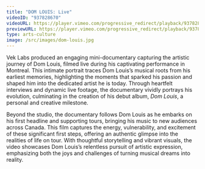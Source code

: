 ```yaml
---
title: "DOM LOUIS: Live"
videoID: "937828670"
videoURL: https://player.vimeo.com/progressive_redirect/playback/937828670/rendition/1080p/file.mp4?loc=external&signature=b77ebbc54674dc050f655db3c4357152c21514f76af20bd934309aaaef0e3f27&user_id=222329173
previewURL: https://player.vimeo.com/progressive_redirect/playback/937828670/rendition/540p/file.mp4?loc=external&signature=3578e7b81a884331eaea5e83a7ce8926db884d1c5d69813390a7cecc92f1d5fd&user_id=222329173
type: arts-culture
image: /src/images/dom-louis.jpg
---
```

Vek Labs produced an engaging mini-documentary capturing the artistic journey of Dom Louis, filmed live during his captivating performance in Montreal. This intimate portrait traces Dom Louis’s musical roots from his earliest memories, highlighting the moments that sparked his passion and shaped him into the dedicated artist he is today. Through heartfelt interviews and dynamic live footage, the documentary vividly portrays his evolution, culminating in the creation of his debut album, *Dom Louis*, a personal and creative milestone.

Beyond the studio, the documentary follows Dom Louis as he embarks on his first headline and supporting tours, bringing his music to new audiences across Canada. This film captures the energy, vulnerability, and excitement of these significant first steps, offering an authentic glimpse into the realities of life on tour. With thoughtful storytelling and vibrant visuals, the video showcases Dom Louis’s relentless pursuit of artistic expression, emphasizing both the joys and challenges of turning musical dreams into reality.
